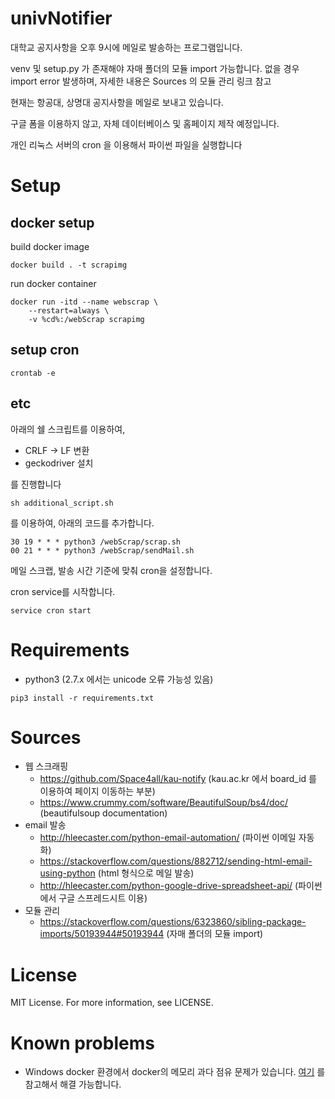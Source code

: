 # univNotifier
대학교 공지사항을 오후 9시에 메일로 발송하는 프로그램입니다.

venv 및 setup.py 가 존재해야 자매 폴더의 모듈 import 가능합니다. 없을 경우 import error 발생하며, 자세한 내용은 Sources 의 모듈 관리 링크 참고


현재는 항공대, 상명대 공지사항을 메일로 보내고 있습니다.

구글 폼을 이용하지 않고, 자체 데이터베이스 및 홈페이지 제작 예정입니다.


개인 리눅스 서버의 cron 을 이용해서 파이썬 파일을 실행합니다
# Setup
## docker setup
build docker image
```shell
docker build . -t scrapimg
```
run docker container
```shell
docker run -itd --name webscrap \
    --restart=always \
    -v %cd%:/webScrap scrapimg
```
## setup cron
```shell
crontab -e
```
## etc
아래의 쉘 스크립트를 이용하여,
- CRLF -> LF 변환
- geckodriver 설치

를 진행합니다
```shell
sh additional_script.sh
```
를 이용하여, 아래의 코드를 추가합니다.
```shell
30 19 * * * python3 /webScrap/scrap.sh
00 21 * * * python3 /webScrap/sendMail.sh
```
메일 스크랩, 발송 시간 기준에 맞춰 cron을 설정합니다.

cron service를 시작합니다.
```shell
service cron start
```

# Requirements
- python3 (2.7.x 에서는 unicode 오류 가능성 있음)
```shell
pip3 install -r requirements.txt
```
# Sources
- 웹 스크래핑
  - https://github.com/Space4all/kau-notify (kau.ac.kr 에서 board_id 를 이용하여 페이지 이동하는 부분)
  - https://www.crummy.com/software/BeautifulSoup/bs4/doc/ (beautifulsoup documentation)
- email 발송
  - http://hleecaster.com/python-email-automation/ (파이썬 이메일 자동화)
  - https://stackoverflow.com/questions/882712/sending-html-email-using-python (html 형식으로 메일 발송)
  - http://hleecaster.com/python-google-drive-spreadsheet-api/ (파이썬에서 구글 스프레드시트 이용)
- 모듈 관리
  - https://stackoverflow.com/questions/6323860/sibling-package-imports/50193944#50193944 (자매 폴더의 모듈 import)
  
# License
MIT License. For more information, see LICENSE.

# Known problems
- Windows docker 환경에서 docker의 메모리 과다 점유 문제가 있습니다. [여기](https://github.com/microsoft/WSL/issues/4166#issuecomment-526725261) 를 참고해서 해결 가능합니다.